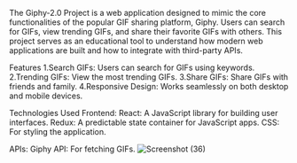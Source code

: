 The Giphy-2.0 Project is a web application designed to mimic the core functionalities of the popular GIF sharing platform, Giphy.
Users can search for GIFs, view trending GIFs, and share their favorite GIFs with others. 
This project serves as an educational tool to understand how modern web applications are built and how to integrate with third-party APIs.

Features
1.Search GIFs: Users can search for GIFs using keywords.
2.Trending GIFs: View the most trending GIFs.
3.Share GIFs: Share GIFs with friends and family.
4.Responsive Design: Works seamlessly on both desktop and mobile devices.

Technologies Used
Frontend:
React: A JavaScript library for building user interfaces.
Redux: A predictable state container for JavaScript apps.
CSS: For styling the application.

APIs:
Giphy API: For fetching GIFs.
![Screenshot (36)](https://github.com/Aditya0946/Giphy-2.0/assets/78608794/87f1fa7f-32ef-4778-9f78-2dc77e3ef9ae)
